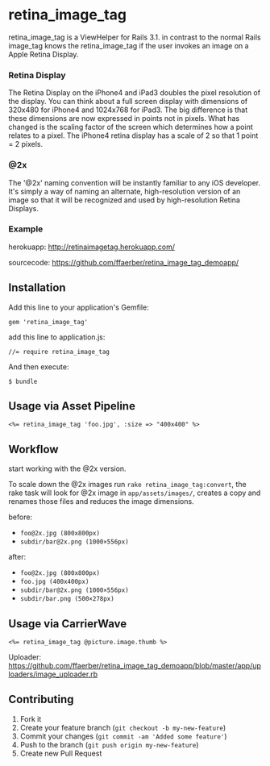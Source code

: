 # retina_image_tag

retina_image_tag is a ViewHelper for Rails 3.1. in contrast to the normal Rails image_tag knows the retina_image_tag if the user invokes an image on a Apple Retina Display.


### Retina Display
The Retina Display on the iPhone4 and iPad3 doubles the pixel resolution of the display.
You can think about a full screen display with dimensions of 320x480 for iPhone4 and 1024x768 for iPad3. The big difference is that these dimensions are now expressed in points not in pixels. What has changed is the scaling factor of the screen which determines how a point relates to a pixel. The iPhone4 retina display has a scale of 2 so that 1 point = 2 pixels.

### @2x
The '@2x' naming convention will be instantly familiar to any iOS developer. It's simply a way of naming an alternate, high-resolution version of an image so that it will be recognized and used by high-resolution Retina Displays.

### Example
herokuapp: <http://retinaimagetag.herokuapp.com/>

sourcecode: <https://github.com/ffaerber/retina_image_tag_demoapp/>



## Installation

Add this line to your application's Gemfile:

    gem 'retina_image_tag'

add this line to application.js:
	
	//= require retina_image_tag

And then execute:

    $ bundle




## Usage via Asset Pipeline
 
```erb
<%= retina_image_tag 'foo.jpg', :size => "400x400" %>
```


## Workflow

start working with the @2x version.

To scale down the @2x images run `rake retina_image_tag:convert`, the rake task will look for @2x image in `app/assets/images/`, creates a copy and renames those files and reduces the image dimensions.

before:

* `foo@2x.jpg (800x800px)`
* `subdir/bar@2x.png (1000×556px)` 

after:

* `foo@2x.jpg (800x800px)`
* `foo.jpg (400x400px)`
* `subdir/bar@2x.png (1000×556px)`
* `subdir/bar.png (500×278px)`


## Usage via CarrierWave
 
```erb
<%= retina_image_tag @picture.image.thumb %>
```

Uploader: <https://github.com/ffaerber/retina_image_tag_demoapp/blob/master/app/uploaders/image_uploader.rb>



## Contributing

1. Fork it
2. Create your feature branch (`git checkout -b my-new-feature`)
3. Commit your changes (`git commit -am 'Added some feature'`)
4. Push to the branch (`git push origin my-new-feature`)
5. Create new Pull Request
